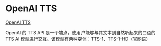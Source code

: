 # OpenAI TTS

[OpenAI TTS](https://help.openai.com/en/articles/8555505-tts-api)

OpenAI 的 TTS API 是一个端点，使用户能够与其文本到自然听起来的口语的 TTS AI 模型进行交互。该模型有两种变体：TTS-1、TTS-1-HD（官网语）
